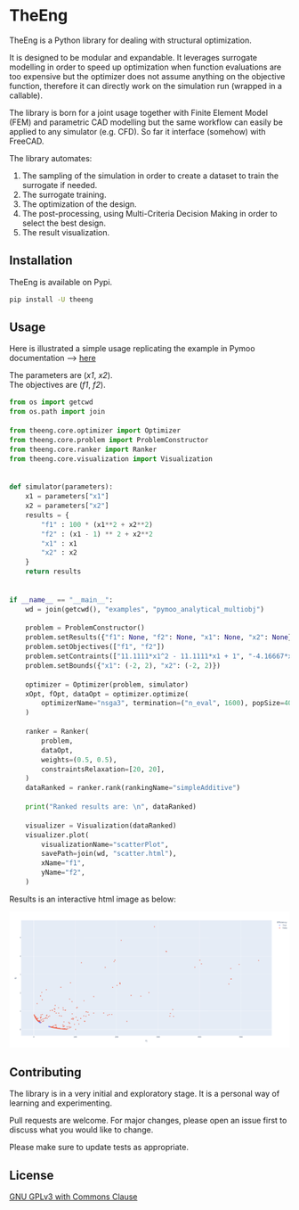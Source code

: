# TheEng

TheEng is a Python library for dealing with structural optimization.

It is designed to be modular and expandable. It leverages surrogate modelling in order to speed up optimization when function evaluations are too expensive but the optimizer does not assume anything on the objective function, therefore it can directly work on the simulation run (wrapped in a callable).

The library is born for a joint usage together with Finite Element Model (FEM) and parametric CAD modelling but the same workflow can easily be applied to any simulator (e.g. CFD). So far it interface (somehow) with FreeCAD.

The library automates:

1. The sampling of the simulation in order to create a dataset to train the surrogate if needed.
2. The surrogate training.
3. The optimization of the design.
4. The post-processing, using Multi-Criteria Decision Making in order to select the best design.
5. The result visualization.

## Installation

TheEng is available on Pypi.

```bash
pip install -U theeng
```

## Usage

Here is illustrated a simple usage replicating the example in Pymoo documentation --> [here](https://pymoo.org/getting_started/part_2.html)

The parameters are (*x1*, *x2*).\
The objectives are (*f1*, *f2*).

```python
from os import getcwd
from os.path import join

from theeng.core.optimizer import Optimizer
from theeng.core.problem import ProblemConstructor
from theeng.core.ranker import Ranker
from theeng.core.visualization import Visualization


def simulator(parameters):
    x1 = parameters["x1"]
    x2 = parameters["x2"]
    results = {
        "f1" : 100 * (x1**2 + x2**2)
        "f2" : (x1 - 1) ** 2 + x2**2
        "x1" : x1
        "x2" : x2
    }
    return results


if __name__ == "__main__":
    wd = join(getcwd(), "examples", "pymoo_analytical_multiobj")

    problem = ProblemConstructor()
    problem.setResults({"f1": None, "f2": None, "x1": None, "x2": None})
    problem.setObjectives(["f1", "f2"])
    problem.setContraints(["11.1111*x1^2 - 11.1111*x1 + 1", "-4.16667*x1^2 + 4.16667*x1 - 1",])
    problem.setBounds({"x1": (-2, 2), "x2": (-2, 2)})

    optimizer = Optimizer(problem, simulator)
    xOpt, fOpt, dataOpt = optimizer.optimize(
        optimizerName="nsga3", termination=("n_eval", 1600), popSize=40
    )

    ranker = Ranker(
        problem,
        dataOpt,
        weights=(0.5, 0.5),
        constraintsRelaxation=[20, 20],
    )
    dataRanked = ranker.rank(rankingName="simpleAdditive")

    print("Ranked results are: \n", dataRanked)

    visualizer = Visualization(dataRanked)
    visualizer.plot(
        visualizationName="scatterPlot",
        savePath=join(wd, "scatter.html"),
        xName="f1",
        yName="f2",
    )

```

Results is an interactive html image as below:

![pareto](/images/pareto.png)

## Contributing

The library is in a very initial and exploratory stage. It is a personal way of learning and experimenting.

Pull requests are welcome. For major changes, please open an issue first to discuss what you would like to change.

Please make sure to update tests as appropriate.

## License
[GNU GPLv3 with Commons Clause](https://github.com/massimobrivio/TheEng/blob/main/LICENSE)